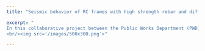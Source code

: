 ```yaml
---
title: "Seismic behavior of RC frames with high strength rebar and different grades of concrete subjected to different magnitude of axial load"

excerpt: "
In this collaborative project between the Public Works Department (PWD) of Bangladesh and GPH Ispat Limited, we investigate the feasibility of incorporating high-strength reinforcement in the design of reinforced concrete (RC) buildings. The research is primarily grounded in a thorough review of existing literature, supported by analytical studies that focus on critical design parameters (i.e., confinement, development length in tension, and crack width). Additionally, This project aims to perform a numerical study by finite element analysis of an RC frame by varying the grade of reinforcement (400 MPa ~ 600 MPa), the grade of concrete (20 MPa ~ 50 MPa), and the axial load ratio (up to 0.5 with some exceptions); thus, finding out the effect of these parameters on seismic behavior.
<br/><img src='/images/500x300.png'>"

---
```


